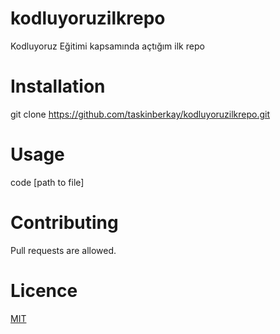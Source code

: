 # kodluyoruzilkrepo
Kodluyoruz Eğitimi kapsamında açtığım ilk repo

# Installation
git clone https://github.com/taskinberkay/kodluyoruzilkrepo.git

# Usage
code [path to file]

# Contributing
Pull requests are allowed.

# Licence

[MIT](https://choosealicense.com/licenses/mit/)